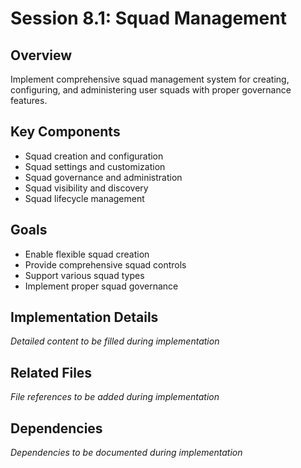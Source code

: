 # Session 8.1: Squad Management

## Overview
Implement comprehensive squad management system for creating, configuring, and administering user squads with proper governance features.

## Key Components
- Squad creation and configuration
- Squad settings and customization
- Squad governance and administration
- Squad visibility and discovery
- Squad lifecycle management

## Goals
- Enable flexible squad creation
- Provide comprehensive squad controls
- Support various squad types
- Implement proper squad governance

## Implementation Details
*Detailed content to be filled during implementation*

## Related Files
*File references to be added during implementation*

## Dependencies
*Dependencies to be documented during implementation*